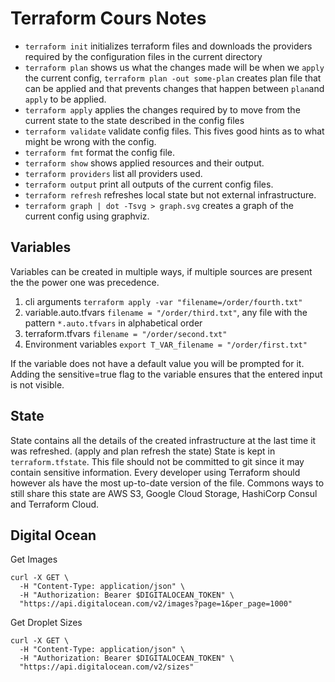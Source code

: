 # Terraform Cours Notes

* `terraform init` initializes terraform files and downloads the providers required by the configuration files in the current directory
* `terraform plan` shows us what the changes made will be when we `apply` the current config, `terraform plan -out some-plan` creates plan file that can be applied and that prevents changes that happen between `plan`and `apply` to be applied.
* `terraform apply` applies the changes required by to move from the current state to the state described in the config files
* `terraform validate` validate config files. This fives good hints as to what might be wrong with the config.
* `terraform fmt` format the config file.
* `terraform show` shows applied resources and their output.
* `terraform providers` list all providers used.
* `terraform output` print all outputs of the current config files.
* `terraform refresh` refreshes local state but not external infrastructure.
* `terraform graph | dot -Tsvg > graph.svg` creates a graph of the current config using graphviz.


## Variables
Variables can be created in multiple ways, if multiple sources are present the the power one was precedence.
1. cli arguments `terraform apply -var "filename=/order/fourth.txt"`
2. variable.auto.tfvars `filename = "/order/third.txt"`, any file with the pattern `*.auto.tfvars` in alphabetical order
3. terraform.tfvars `filename = "/order/second.txt"`
4. Environment variables `export T_VAR_filename = "/order/first.txt"`

If the variable does not have a default value you will be prompted for it. Adding the sensitive=true flag to the variable ensures that the entered input is not visible.


## State
State contains all the details of the created infrastructure at the last time it was refreshed. (apply and plan refresh the state)
State is kept in `terraform.tfstate`. This file should not be committed to git since it may contain sensitive information. Every developer using Terraform should however als have the most up-to-date version of the file. Commons ways to still share this state are AWS S3, Google Cloud Storage, HashiCorp Consul and Terraform Cloud.

## Digital Ocean
Get Images
````shell
curl -X GET \
  -H "Content-Type: application/json" \
  -H "Authorization: Bearer $DIGITALOCEAN_TOKEN" \
  "https://api.digitalocean.com/v2/images?page=1&per_page=1000"
````

Get Droplet Sizes
````shell
curl -X GET \
  -H "Content-Type: application/json" \
  -H "Authorization: Bearer $DIGITALOCEAN_TOKEN" \
  "https://api.digitalocean.com/v2/sizes" 
````